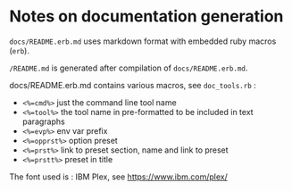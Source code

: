 # Notes on documentation generation

`docs/README.erb.md` uses markdown format with embedded ruby macros (`erb`).

`/README.md` is generated after compilation of `docs/README.erb.md`.

docs/README.erb.md contains various macros, see `doc_tools.rb` :

* `<%=cmd%>` just the command line tool name
* `<%=tool%>` the tool name in pre-formatted to be included in text paragraphs
* `<%=evp%>` env var prefix
* `<%=opprst%>` option preset
* `<%=prst%>` link to preset section, name and link to preset
* `<%=prstt%>` preset in title

The font used is : IBM Plex, see <https://www.ibm.com/plex/>
